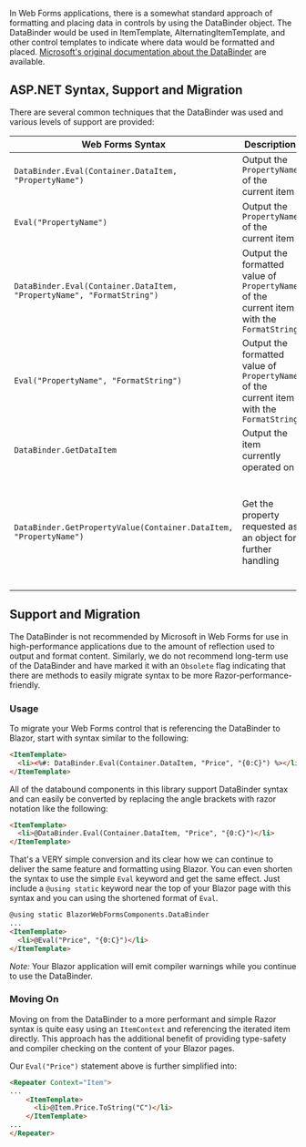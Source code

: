 In Web Forms applications, there is a somewhat standard approach of formatting and placing data in controls by using the DataBinder object.  The DataBinder would be used in ItemTemplate, AlternatingItemTemplate, and other control templates to indicate where data would be formatted and placed.  [Microsoft's original documentation about the DataBinder](https://docs.microsoft.com/en-us/dotnet/api/system.web.ui.databinder?view=netframework-4.8) are available.

## ASP<span></span>.NET Syntax, Support and Migration

There are several common techniques that the DataBinder was used and various levels of support are provided:

| Web Forms Syntax | Description | Blazor Support |
| --- | --- | --- |
| `DataBinder.Eval(Container.DataItem, "PropertyName")` | Output the `PropertyName` of the current item | *Fully Supported for Container.DataItem* |
| `Eval("PropertyName")` | Output the `PropertyName` of the current item | *Fully Supported when using static* |
| `DataBinder.Eval(Container.DataItem, "PropertyName", "FormatString")` | Output the formatted value of `PropertyName` of the current item with the `FormatString` | *Fully Supported for Container.DataItem* |
| `Eval("PropertyName", "FormatString")` | Output the formatted value of `PropertyName` of the current item with the `FormatString` | *Fully Supported when using static* |
| `DataBinder.GetDataItem` | Output the item currently operated on | Not supported: Replace with calls to `@context` |
| `DataBinder.GetPropertyValue(Container.DataItem, "PropertyName")` | Get the property requested as an object for further handling | Only supported when passing in `@context` for the first argument. **Recommendation**: replace with `@context.PropertyName` to directly access the property in a strongly-typed manner |

## Support and Migration

The DataBinder is not recommended by Microsoft in Web Forms for use in high-performance applications due to the amount of reflection used to output and format content.  Similarly, we do not recommend long-term use of the DataBinder and have marked it with an `Obsolete` flag indicating that there are methods to easily migrate syntax to be more Razor-performance-friendly.

### Usage

To migrate your Web Forms control that is referencing the DataBinder to Blazor, start with syntax similar to the following:

```html
<ItemTemplate>
  <li><%#: DataBinder.Eval(Container.DataItem, "Price", "{0:C}") %></li>
</ItemTemplate>
```

All of the databound components in this library support DataBinder syntax and can easily be converted by replacing the angle brackets with razor notation like the following:

```html
<ItemTemplate>
  <li>@DataBinder.Eval(Container.DataItem, "Price", "{0:C}")</li>
</ItemTemplate>
```

That's a VERY simple conversion and its clear how we can continue to deliver the same feature and formatting using Blazor.  You can even shorten the syntax to use the simple `Eval` keyword and get the same effect.  Just include a `@using static` keyword near the top of your Blazor page with this syntax and you can using the shortened format of `Eval`.

```html
@using static BlazorWebFormsComponents.DataBinder
...
<ItemTemplate>
  <li>@Eval("Price", "{0:C}")</li>
</ItemTemplate>
```

*Note:* Your Blazor application will emit compiler warnings while you continue to use the DataBinder.

### Moving On

Moving on from the DataBinder to a more performant and simple Razor syntax is quite easy using an `ItemContext` and referencing the iterated item directly.  This approach has the additional benefit of providing type-safety and compiler checking on the content of your Blazor pages.

Our `Eval("Price")` statement above is further simplified into:

```html
<Repeater Context="Item">
...
    <ItemTemplate>
      <li>@Item.Price.ToString("C")</li>
    </ItemTemplate>
...
</Repeater>
```
